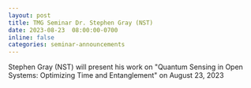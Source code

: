 ```yaml
---
layout: post
title: TMG Seminar Dr. Stephen Gray (NST)
date: 2023-08-23  08:00:00-0700
inline: false
categories: seminar-announcements
---
```


Stephen Gray (NST)  will present his work on "Quantum Sensing in Open Systems: Optimizing Time and Entanglement" on August 23, 2023

